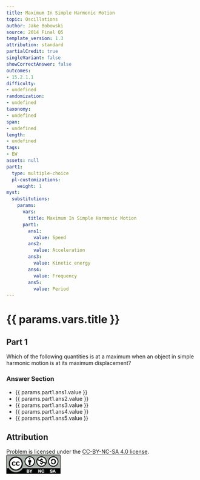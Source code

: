 ```yaml
---
title: Maximum In Simple Harmonic Motion
topic: Oscillations
author: Jake Bobowski
source: 2014 Final Q5
template_version: 1.3
attribution: standard
partialCredit: true
singleVariant: false
showCorrectAnswer: false
outcomes:
- 15.2.1.1
difficulty:
- undefined
randomization:
- undefined
taxonomy:
- undefined
span:
- undefined
length:
- undefined
tags:
- EW
assets: null
part1:
  type: multiple-choice
  pl-customizations:
    weight: 1
myst:
  substitutions:
    params:
      vars:
        title: Maximum In Simple Harmonic Motion
      part1:
        ans1:
          value: Speed
        ans2:
          value: Acceleration
        ans3:
          value: Kinetic energy
        ans4:
          value: Frequency
        ans5:
          value: Period
---
```

# {{ params.vars.title }}

## Part 1

Which of the following quantities is at a maximum when an object in simple harmonic motion is at its maximum displacement?

### Answer Section

- {{ params.part1.ans1.value }}
- {{ params.part1.ans2.value }}
- {{ params.part1.ans3.value }}
- {{ params.part1.ans4.value }}
- {{ params.part1.ans5.value }}

## Attribution

Problem is licensed under the [CC-BY-NC-SA 4.0 license](https://creativecommons.org/licenses/by-nc-sa/4.0/).<br> ![The Creative Commons 4.0 license requiring attribution-BY, non-commercial-NC, and share-alike-SA license.](https://raw.githubusercontent.com/firasm/bits/master/by-nc-sa.png)